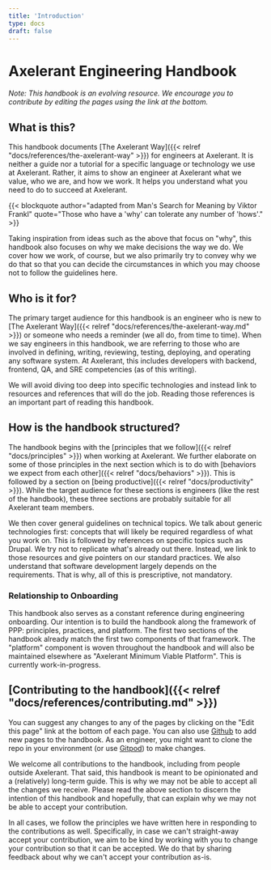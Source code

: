 ```yaml
---
title: 'Introduction'
type: docs
draft: false
---
```


# Axelerant Engineering Handbook

_Note: This handbook is an evolving resource. We encourage you to contribute by editing the pages using the link at the bottom._

## What is this?

<!-- markdownlint-disable-next-line MD044 -->
This handbook documents [The Axelerant Way]({{< relref "docs/references/the-axelerant-way" >}}) for engineers at Axelerant. It is neither a guide nor a tutorial for a specific language or technology we use at Axelerant. Rather, it aims to show an engineer at Axelerant what we value, who we are, and how we work. It helps you understand what you need to do to succeed at Axelerant.

{{< blockquote author="adapted from Man's Search for Meaning by Viktor Frankl" quote="Those who have a 'why' can tolerate any number of 'hows'." >}}

Taking inspiration from ideas such as the above that focus on "why", this handbook also focuses on why we make decisions the way we do. We cover how we work, of course, but we also primarily try to convey why we do that so that you can decide the circumstances in which you may choose not to follow the guidelines here.

## Who is it for?

<!-- markdownlint-disable-next-line MD044 -->
The primary target audience for this handbook is an engineer who is new to [The Axelerant Way]({{< relref "docs/references/the-axelerant-way.md" >}}) or someone who needs a reminder (we all do, from time to time). When we say engineers in this handbook, we are referring to those who are involved in defining, writing, reviewing, testing, deploying, and operating any software system. At Axelerant, this includes developers with backend, frontend, QA, and SRE competencies (as of this writing).

We will avoid diving too deep into specific technologies and instead link to resources and references that will do the job. Reading those references is an important part of reading this handbook.

## How is the handbook structured?

The handbook begins with the [principles that we follow]({{< relref "docs/principles" >}}) when working at Axelerant. We further elaborate on some of those principles in the next section which is to do with [behaviors we expect from each other]({{< relref "docs/behaviors" >}}). This is followed by a section on [being productive]({{< relref "docs/productivity" >}}). While the target audience for these sections is engineers (like the rest of the handbook), these three sections are probably suitable for all Axelerant team members.

We then cover general guidelines on technical topics. We talk about generic technologies first: concepts that will likely be required regardless of what you work on. This is followed by references on specific topics such as Drupal. We try not to replicate what's already out there. Instead, we link to those resources and give pointers on our standard practices. We also understand that software development largely depends on the requirements. That is why, all of this is prescriptive, not mandatory.

### Relationship to Onboarding

This handbook also serves as a constant reference during engineering onboarding. Our intention is to build the handbook along the framework of PPP: principles, practices, and platform. The first two sections of the handbook already match the first two components of that framework. The "platform" component is woven throughout the handbook and will also be maintained elsewhere as "Axelerant Minimum Viable Platform". This is currently work-in-progress.

## [Contributing to the handbook]({{< relref "docs/references/contributing.md" >}})

You can suggest any changes to any of the pages by clicking on the "Edit this page" link at the bottom of each page. You can also use [Github](https://github.com/axelerant/engg-handbook) to add new pages to the handbook. As an engineer, you might want to clone the repo in your environment (or use [Gitpod](https://gitpod.io/#https://github.com/axelerant/engg-handbook)) to make changes.

We welcome all contributions to the handbook, including from people outside Axelerant. That said, this handbook is meant to be opinionated and a (relatively) long-term guide. This is why we may not be able to accept all the changes we receive. Please read the above section to discern the intention of this handbook and hopefully, that can explain why we may not be able to accept your contribution.

In all cases, we follow the principles we have written here in responding to the contributions as well. Specifically, in case we can't straight-away accept your contribution, we aim to be kind by working with you to change your contribution so that it can be accepted. We do that by sharing feedback about why we can't accept your contribution as-is.

